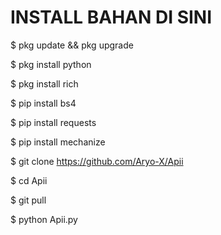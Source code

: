 # INSTALL BAHAN DI SINI #

$ pkg update && pkg upgrade

$ pkg install python

$ pkg install rich

$ pip install bs4

$ pip install requests

$ pip install mechanize

$ git clone https://github.com/Aryo-X/Apii

$ cd Apii

$ git pull

$ python Apii.py
